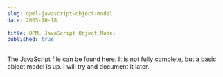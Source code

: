 ```yaml
---
slug: opml-javascript-object-model
date: 2005-10-18
 
title: OPML JavaScript Object Model
published: true
---
```

The JavaScript file can be found [here](http://www.kinlan.co.uk/AjaxExperiments/opml.js).  It is not fully complete, but a basic object model is up.  I will try and document it later.<p />

